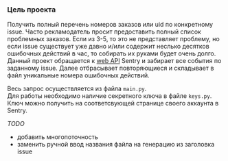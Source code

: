 ### Цель проекта

Получить полный перечень номеров заказов или uid по конкретному issue.
Часто рекламодатель просит предоставить полный список проблемных заказов. Если из 3-5, то это не представляет проблему, но если issue существует уже давно и/или содержит неслько десятков ошибочных действий в час, то собирать их руками будет очень долго.
Данный проект обращается к [web API](https://docs.sentry.io/api/) Sentry и забирает все события по заданному issue. Далее отбрасывает повторяющиеся и складывает в файл уникальные номера ошибочных действий.

Весь запрос осуществляется из файла `main.py`.  
Для работы необходимо наличие секретного ключа в файле `keys.py`. Ключ можно получить на соответсвующей странице своего аккаунта в Sentry.


*TODO*
* добавить многопоточность
* заменить ручной ввод названия файла на генерацию из заголовка issue
